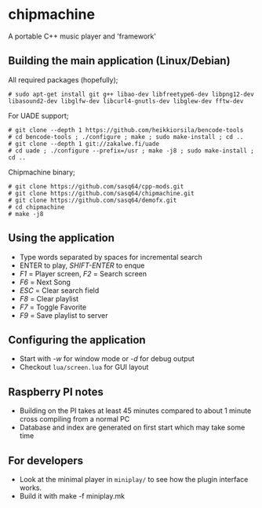 chipmachine
===========

A portable C++ music player and 'framework'

## Building the main application (Linux/Debian)

All required packages (hopefully);

	# sudo apt-get install git g++ libao-dev libfreetype6-dev libpng12-dev libasound2-dev libglfw-dev libcurl4-gnutls-dev libglew-dev fftw-dev

For UADE support;

	# git clone --depth 1 https://github.com/heikkiorsila/bencode-tools
	# cd bencode-tools ; ./configure ; make ; sudo make-install ; cd ..
	# git clone --depth 1 git://zakalwe.fi/uade
	# cd uade ; ./configure --prefix=/usr ; make -j8 ; sudo make-install ; cd ..

Chipmachine binary;

	# git clone https://github.com/sasq64/cpp-mods.git
	# git clone https://github.com/sasq64/chipmachine.git
	# git clone https://github.com/sasq64/demofx.git
	# cd chipmachine
	# make -j8

## Using the application

* Type words separated by spaces for incremental search
* ENTER to play, *SHIFT-ENTER* to enque
* *F1* = Player screen, *F2* = Search screen
* *F6* = Next Song
* *ESC* = Clear search field
* *F8* = Clear playlist
* *F7* = Toggle Favorite
* *F9* = Save playlist to server

## Configuring the application

* Start with *-w* for window mode or *-d* for debug output
* Checkout `lua/screen.lua` for GUI layout

## Raspberry PI notes

* Building on the PI takes at least 45 minutes compared to about 1 minute cross compiling from a normal PC
* Database and index are generated on first start which may take some time

## For developers

* Look at the minimal player in `miniplay/` to see how the plugin interface works.
* Build it with make -f miniplay.mk

